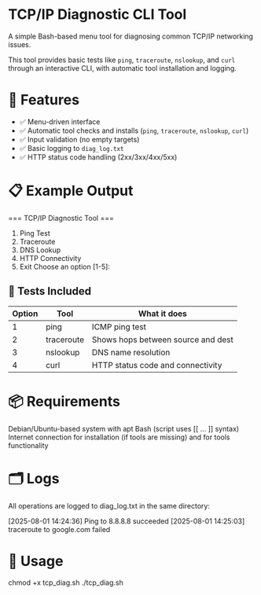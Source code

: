 # TCP/IP Diagnostic CLI Tool

A simple Bash-based menu tool for diagnosing common TCP/IP networking issues.

This tool provides basic tests like `ping`, `traceroute`, `nslookup`, and `curl` through an interactive CLI, with automatic tool installation and logging.

# 🔧 Features

- ✅ Menu-driven interface
- ✅ Automatic tool checks and installs (`ping`, `traceroute`, `nslookup`, `curl`)
- ✅ Input validation (no empty targets)
- ✅ Basic logging to `diag_log.txt`
- ✅ HTTP status code handling (2xx/3xx/4xx/5xx)

# 📋 Example Output

=== TCP/IP Diagnostic Tool ===
1. Ping Test
2. Traceroute
3. DNS Lookup
4. HTTP Connectivity
5. Exit
Choose an option [1-5]:


## 🧪 Tests Included

| Option | Tool       | What it does                      |
|--------|------------|-----------------------------------|
| 1      | ping       | ICMP ping test                    |
| 2      | traceroute | Shows hops between source and dest |
| 3      | nslookup   | DNS name resolution               |
| 4      | curl       | HTTP status code and connectivity |


# 📦 Requirements

Debian/Ubuntu-based system with apt
Bash (script uses [[ ... ]] syntax)
Internet connection for installation (if tools are missing) and for tools functionality 


# 🗂️ Logs

All operations are logged to diag_log.txt in the same directory:

[2025-08-01 14:24:36] Ping to 8.8.8.8 succeeded
[2025-08-01 14:25:03] traceroute to google.com failed


# 🚀 Usage

chmod +x tcp_diag.sh
./tcp_diag.sh